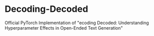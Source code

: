 # Decoding-Decoded
Official PyTorch Implementation of "ecoding Decoded: Understanding Hyperparameter Effects in Open-Ended Text Generation"
